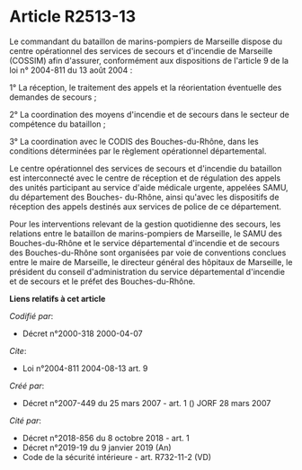 # Article R2513-13

Le commandant du bataillon de marins-pompiers de Marseille dispose du centre opérationnel des services de secours et
d'incendie de Marseille (COSSIM) afin d'assurer, conformément aux dispositions de l'article 9 de la loi n° 2004-811 du 13
août 2004 :

1° La réception, le traitement des appels et la réorientation éventuelle des demandes de secours ;

2° La coordination des moyens d'incendie et de secours dans le secteur de compétence du bataillon ;

3° La coordination avec le CODIS des Bouches-du-Rhône, dans les conditions déterminées par le règlement opérationnel
départemental.

Le centre opérationnel des services de secours et d'incendie du bataillon est interconnecté avec le centre de réception et de
régulation des appels des unités participant au service d'aide médicale urgente, appelées SAMU, du département des Bouches-
du-Rhône, ainsi qu'avec les dispositifs de réception des appels destinés aux services de police de ce département.

Pour les interventions relevant de la gestion quotidienne des secours, les relations entre le bataillon de marins-pompiers de
Marseille, le SAMU des Bouches-du-Rhône et le service départemental d'incendie et de secours des Bouches-du-Rhône sont
organisées par voie de conventions conclues entre le maire de Marseille, le directeur général des hôpitaux de Marseille, le
président du conseil d'administration du service départemental d'incendie et de secours et le préfet des Bouches-du-Rhône.

**Liens relatifs à cet article**

_Codifié par_:

  - Décret n°2000-318 2000-04-07

_Cite_:

  - Loi n°2004-811 2004-08-13 art. 9

_Créé par_:

  - Décret n°2007-449 du 25 mars 2007 - art. 1 () JORF 28 mars 2007

_Cité par_:

  - Décret n°2018-856 du 8 octobre 2018 - art. 1
  - Décret n°2019-19 du 9 janvier 2019 (An)
  - Code de la sécurité intérieure - art. R732-11-2 (VD)
